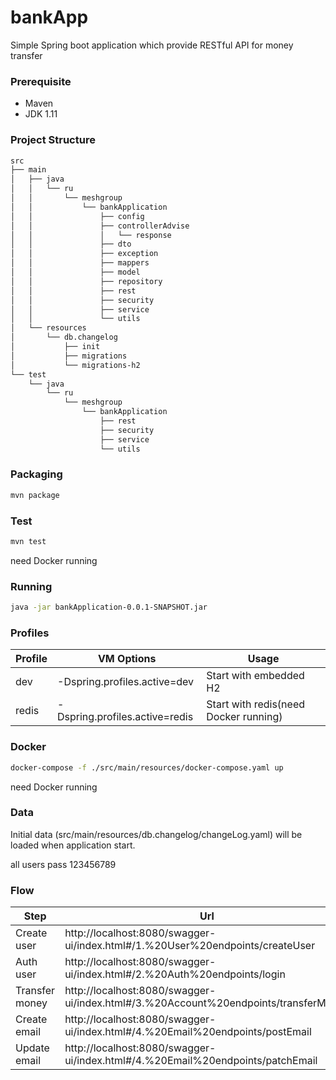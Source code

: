 # bankApp
Simple Spring boot application which provide RESTful API for money transfer

### Prerequisite
- Maven
- JDK 1.11

### Project Structure
```bash
src
├── main
│   ├── java
│   │   └── ru
│   │       └── meshgroup
│   │           └── bankApplication
│   │               ├── config
│   │               ├── controllerAdvise
│   │               │   └── response
│   │               ├── dto
│   │               ├── exception
│   │               ├── mappers
│   │               ├── model
│   │               ├── repository
│   │               ├── rest
│   │               ├── security
│   │               ├── service
│   │               └── utils
│   └── resources
│       └── db.changelog
│           ├── init
│           ├── migrations
│           └── migrations-h2
└── test
    └── java
        └── ru
            └── meshgroup
                └── bankApplication
                    ├── rest
                    ├── security
                    ├── service
                    └── utils


```
### Packaging
```bash
mvn package
```
### Test
```bash
mvn test 
```
need Docker running
### Running
```bash
java -jar bankApplication-0.0.1-SNAPSHOT.jar 
```
### Profiles
| Profile 	| VM Options                     	| Usage                                 	
|---------	|--------------------------------	|---------------------------------------	
| dev     	| -Dspring.profiles.active=dev   	| Start with embedded H2                	
| redis   	| -Dspring.profiles.active=redis 	| Start with redis(need Docker running) 	 

### Docker

```bash
docker-compose -f ./src/main/resources/docker-compose.yaml up
```
need Docker running
### Data
Initial data (src/main/resources/db.changelog/changeLog.yaml) 
will be loaded when application start.

all users pass 123456789

### Flow

| Step           	| Url                                                                                 	|
|----------------	|-------------------------------------------------------------------------------------	|
| Create user    	| http://localhost:8080/swagger-ui/index.html#/1.%20User%20endpoints/createUser       	|
| Auth user      	| http://localhost:8080/swagger-ui/index.html#/2.%20Auth%20endpoints/login            	|
| Transfer money 	| http://localhost:8080/swagger-ui/index.html#/3.%20Account%20endpoints/transferMoney 	|
| Create email   	| http://localhost:8080/swagger-ui/index.html#/4.%20Email%20endpoints/postEmail       	|
| Update email   	| http://localhost:8080/swagger-ui/index.html#/4.%20Email%20endpoints/patchEmail      	|

